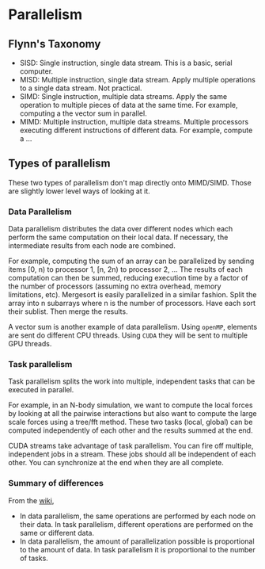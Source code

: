 # Parallelism

## Flynn's Taxonomy

* SISD: Single instruction, single data stream. This is a basic, serial computer.
* MISD: Multiple instruction, single data stream. Apply multiple operations to a single data stream. Not practical.
* SIMD: Single instruction, multiple data streams. Apply the same operation to multiple pieces of data at the same time. For example, computing a the vector sum in parallel.
* MIMD: Multiple instruction, multiple data streams. Multiple processors executing different instructions of different data. For example, compute a ...


## Types of parallelism

These two types of parallelism don't map directly onto MIMD/SIMD. Those are slightly lower level ways of looking at it.

### Data Parallelism

Data parallelism distributes the data over different nodes which each perform the same computation on their local data. If necessary, the intermediate results from each node are combined.

For example, computing the sum of an array can be parallelized by sending items [0, n) to processor 1, [n, 2n) to processor 2, ... The results of each computation can then be summed, reducing execution time by a factor of the number of processors (assuming no extra overhead, memory limitations, etc).
Mergesort is easily parallelized in a similar fashion. Split the array into n subarrays where n is the number of processors. Have each sort their sublist. Then merge the results.

A vector sum is another example of data parallelism. Using `openMP`, elements are sent do different CPU threads. Using `CUDA` they will be sent to multiple GPU threads.

### Task parallelism

Task parallelism splits the work into multiple, independent tasks that can be executed in parallel.

For example, in an N-body simulation, we want to compute the local forces by looking at all the pairwise interactions but also want to compute the large scale forces using a tree/fft method. These two tasks (local, global) can be computed independently of each other and the results summed at the end.

CUDA streams take advantage of task parallelism. You can fire off multiple, independent jobs in a stream. These jobs should all be independent of each other. You can synchronize at the end when they are all complete.

### Summary of differences

From the [wiki](https://en.wikipedia.org/wiki/Data_parallelism#Data_parallelism_vs._task_parallelism),

* In data parallelism, the same operations are performed by each node on their data. In task parallelism, different operations are performed on the same or different data.
* In data parallelism, the amount of parallelization possible is proportional to the amount of data. In task parallelism it is proportional to the number of tasks.
